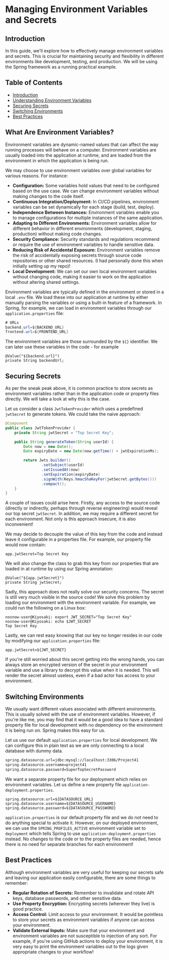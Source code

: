 # Managing Environment Variables and Secrets

## Introduction

In this guide, we'll explore how to effectively manage environment variables and secrets. This is crucial for maintaining security and flexibility in different environments like development, testing, and production. We will be using the Spring framework as a running practical example.

## Table of Contents
- [Introduction](#introduction)
- [Understanding Environment Variables](#what-are-environment-variables)
- [Securing Secrets](#securing-secrets)
- [Switching Environments](#switching-environments)
- [Best Practices](#best-practices)

## What Are Environment Variables?

Environment variables are dynamic-named values that can affect the way running processes will behave on a computer. Environment variables are usually loaded into the application at runtime, and are loaded from the environment in which the application is being run.

We may choose to use environment variables over global variables for various reasons. For instance:

- **Configuration:** Some variables hold values that need to be configured based on the use case. We can change environment variables without making changes to the code itself.
- **Continuous Integration/Deployment:** In CI/CD pipelines, environment variables can be set dynamically for each stage (build, test, deploy).
- **Independence Between Instances:** Environment variables enable you to manage configurations for multiple instances of the same application.
- **Adapting to Different Environments:** Environment variables allow for different behavior in different environments (development, staging, production) without making code changes.
- **Security Compliance:** Security standards and regulations recommend or require the use of environment variables to handle sensitive data.
- **Reducing Risk of Accidental Exposure:** Environment variables remove the risk of accidentally exposing secrets through source code repositories or other shared resources. (I had personally done this when initially setting up my repo)!
- **Local Development:** We can set our own local environment variables without changing code, making it easier to work on the application without altering shared settings.

Environment variables are typically defined in the environment or stored in a local `.env` file. We load these into our application at runtime by either manually parsing the variables or using a built-in feature of a framework. In Spring, for example, we can load in environment variables through our `application.properties` file:

```java
# URLs
backend.url=${BACKEND_URL}
frontend.url=${FRONTEND_URL}
```

The environment variables are those surrounded by the `${}` identifier. We can later use these variables in the code - for example 

```
@Value("${backend.url}")
private String backendUrl;
```

## Securing Secrets

As per the sneak peak above, it is common practice to store secrets as environment variables rather than in the application code or property files directly. We will take a look at why this is the case.

Let us consider a class `JwtTokenProvider` which uses a predefined `jwtSecret` to generate tokens. We could take the naive approach:

```java
@Component
public class JwtTokenProvider {
    private String jwtSecret = "Top Secret Key";

    public String generateToken(String userId) {
        Date now = new Date();
        Date expiryDate = new Date(now.getTime() + jwtExpirationMs);

        return Jwts.builder()
                .setSubject(userId)
                .setIssuedAt(now)
                .setExpiration(expiryDate)
                .signWith(Keys.hmacShaKeyFor(jwtSecret.getBytes()))
                .compact();
    }
}
```

A couple of issues could arise here. Firstly, any access to the source code (directly or indirectly, perhaps through reverse engineering) would reveal our top secret `jwtSecret`. In addition, we may require a different secret for each environment. Not only is this approach insecure, it is also inconvenient! 

We may decide to decouple the value of this key from the code and instead leave it configurable in a properties file. For example, our property file would now contain:

```
app.jwtSecret=Top Secret Key
```

We will also change the class to grab this key from our properties that are loaded in at runtime by using our Spring annotation:

```
@Value("${app.jwtSecret}")
private String jwtSecret;
```

Sadly, this approach does not really solve our security concerns. The secret is still very much visible in the source code! We solve this problem by loading our environment with the environment variable. For example, we could run the following on a Linux box:

```
nosnow-user@Kiyosaki: export JWT_SECRET="Top Secret Key"
nosnow-user@Kiyosaki: echo $JWT_SECRET
Top Secret Key
```

Lastly, we can rest easy knowing that our key no longer resides in our code by modifying our `application.properties` file:

```
app.jwtSecret=${JWT_SECRET}
```

If you're still worried about this secret getting into the wrong hands, you can always store an encrypted version of the secret in your environment variable and use a library to decrypt this value when it is needed. This will render the secret almost useless, even if a bad actor has access to your environment. 

## Switching Environments

We usually want different values associated with different environments. This is usually solved with the use of environment variables. However, if you're like me, you may find that it would be a good idea to have a standard property file for local development with no dependency on the environment it is being run on. Spring makes this easy for us. 

Let us use our default `application.properties` for local development. We can configure this in plain text as we are only connecting to a local database with dummy data. 

```xml
spring.datasource.url=jdbc:mysql://localhost:3306/Project41
spring.datasource.username=project41
spring.datasource.password=SuperTopSecretPassword
```

We want a separate property file for our deployment which relies on environment variables. Let us define a new property file `application-deployment.properties`. 

```
spring.datasource.url=${DATASOURCE_URL}
spring.datasource.username=${DATASOURCE_USERNAME}
spring.datasource.password=${DATASOURCE_PASSWORD}
```

`application.properties` is our default property file and we do not need to do anything special to activate it. However, on our deployed environment, we can use the `SPRING_PROFILES_ACTIVE` environment variable set to `deployment` which tells Spring to use `application-deployment.properties` instead. No changes to the code or to the property files are needed, hence there is no need for separate branches for each environment! 

## Best Practices

Although environment variables are very useful for keeping our secrets safe and leaving our application easily configurable, there are some things to remember:

- **Regular Rotation of Secrets:** Remember to invalidate and rotate API keys, database passwords, and other sensitive data.
- **Use Property Encryption:** Encrypting secrets (wherever they live) is good practice.
- **Access Control:** Limit access to your environment. It would be pointless to store your secrets as environment variables if anyone can access your environment.
- **Validate External Inputs:** Make sure that your environment and environment variables are not susceptible to injection of any sort. For example, if you're using GitHub actions to deploy your environment, it is very easy to print the environment variables out to the logs given appropriate changes to your workflow!
